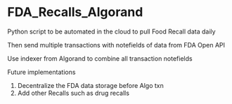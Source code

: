 # FDA_Recalls_Algorand

Python script to be automated in the cloud to pull Food Recall data daily

Then send multiple transactions with notefields of data from FDA Open API

Use indexer from Algorand to combine all transaction notefields

Future implementations

1. Decentralize the FDA data storage before Algo txn
2. Add other Recalls such as drug recalls
